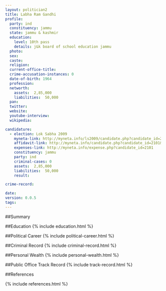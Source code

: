 ```yaml
---
layout: politician2
title: Labha Ram Gandhi
profile: 
  party: ind
  constituency: jammu
  state: jammu & kashmir
  education: 
    level: 10th pass
    details: j&k board of school education jammu
  photo: 
  sex: 
  caste: 
  religion: 
  current-office-title: 
  crime-accusation-instances: 0
  date-of-birth: 1964
  profession: 
  networth: 
    assets:  2,85,000
    liabilities:  50,000
  pan: 
  twitter: 
  website: 
  youtube-interview: 
  wikipedia: 

candidature: 
  - election: Lok Sabha 2009
    myneta-link: http://myneta.info/ls2009/candidate.php?candidate_id=2101
    affidavit-link: http://myneta.info/candidate.php?candidate_id=2101&scan=original
    expenses-link: http://myneta.info/expense.php?candidate_id=2101
    constituency: jammu 
    party: ind
    criminal-cases: 0
    assets:  2,85,000
    liabilities:  50,000
    result:  

crime-record: 

date: 
version: 0.0.5
tags: 
---
```

##Summary


##Education
{% include education.html %}


##Political Career
{% include political-career.html %}


##Criminal Record
{% include criminal-record.html %}


##Personal Wealth
{% include personal-wealth.html %}


##Public Office Track Record
{% include track-record.html %}


##References


{% include references.html %}